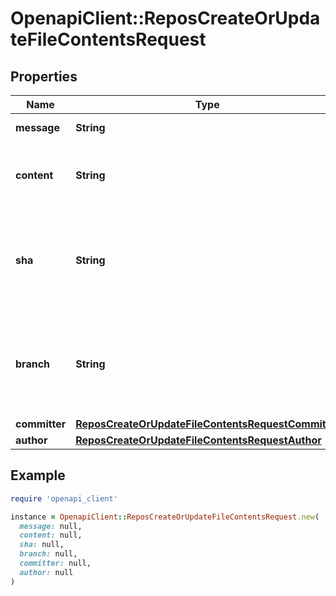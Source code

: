 # OpenapiClient::ReposCreateOrUpdateFileContentsRequest

## Properties

| Name | Type | Description | Notes |
| ---- | ---- | ----------- | ----- |
| **message** | **String** | The commit message. |  |
| **content** | **String** | The new file content, using Base64 encoding. |  |
| **sha** | **String** | **Required if you are updating a file**. The blob SHA of the file being replaced. | [optional] |
| **branch** | **String** | The branch name. Default: the repository’s default branch (usually &#x60;master&#x60;) | [optional] |
| **committer** | [**ReposCreateOrUpdateFileContentsRequestCommitter**](ReposCreateOrUpdateFileContentsRequestCommitter.md) |  | [optional] |
| **author** | [**ReposCreateOrUpdateFileContentsRequestAuthor**](ReposCreateOrUpdateFileContentsRequestAuthor.md) |  | [optional] |

## Example

```ruby
require 'openapi_client'

instance = OpenapiClient::ReposCreateOrUpdateFileContentsRequest.new(
  message: null,
  content: null,
  sha: null,
  branch: null,
  committer: null,
  author: null
)
```

